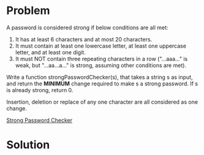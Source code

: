 
# Problem

A password is considered strong if below conditions are all met:

  1. It has at least 6 characters and at most 20 characters. 
  2. It must contain at least one lowercase letter, at least one uppercase letter, and at least one digit. 
  3. It must NOT contain three repeating characters in a row ("...aaa..." is weak, but "...aa...a..." is strong, assuming other conditions are met). 

Write a function strongPasswordChecker(s), that takes a string s as input, and
return the **MINIMUM** change required to make s a strong password. If s is
already strong, return 0.

Insertion, deletion or replace of any one character are all considered as one
change.



[Strong Password Checker](https://leetcode.com/problems/strong-password-checker)

# Solution



